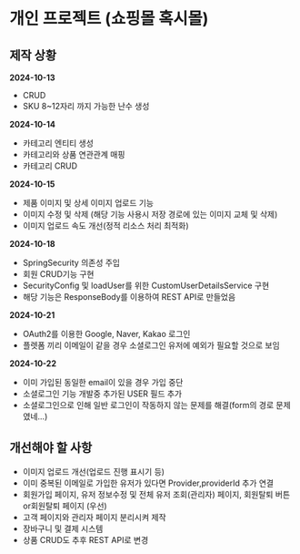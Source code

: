 # 개인 프로젝트 (쇼핑몰 혹시몰)

## 제작 상황

**2024-10-13**
- CRUD
- SKU 8~12자리 까지 가능한 난수 생성

**2024-10-14**
- 카테고리 엔티티 생성
- 카테고리와 상품 연관관계 매핑
- 카테고리 CRUD

**2024-10-15**
- 제품 이미지 및 상세 이미지 업로드 기능
- 이미지 수정 및 삭제 (해당 기능 사용시 저장 경로에 있는 이미지 교체 및 삭제)
- 이미지 업로드 속도 개선(정적 리소스 처리 최적화)

**2024-10-18**
- SpringSecurity 의존성 주입
- 회원 CRUD기능 구현
- SecurityConfig 및 loadUser를 위한 CustomUserDetailsService 구현
- 해당 기능은 ResponseBody를 이용하여 REST API로 만들었음

**2024-10-21**
- OAuth2를 이용한 Google, Naver, Kakao 로그인
- 플렛폼 끼리 이메일이 같을 경우 소셜로그인 유저에 예외가 필요할 것으로 보임

**2024-10-22**
- 이미 가입된 동일한 email이 있을 경우 가입 중단
- 소셜로그인 기능 개발중 추가된 USER 필드 추가
- 소셜로그인으로 인해 일반 로그인이 작동하지 않는 문제를 해결(form의 경로 문제였네...)
  
## 개선해야 할 사항
- 이미지 업로드 개선(업로드 진행 표시기 등)
- 이미 중복된 이메일로 가입한 유저가 있다면 Provider,providerId 추가 연결 
- 회원가입 페이지, 유저 정보수정 및 전체 유저 조회(관리자) 페이지, 회원탈퇴 버튼or회원탈퇴 페이지 (우선)
- 고객 페이지와 관리자 페이지 분리시켜 제작
- 장바구니 및 결제 시스템
- 상품 CRUD도 추후 REST API로 변경
